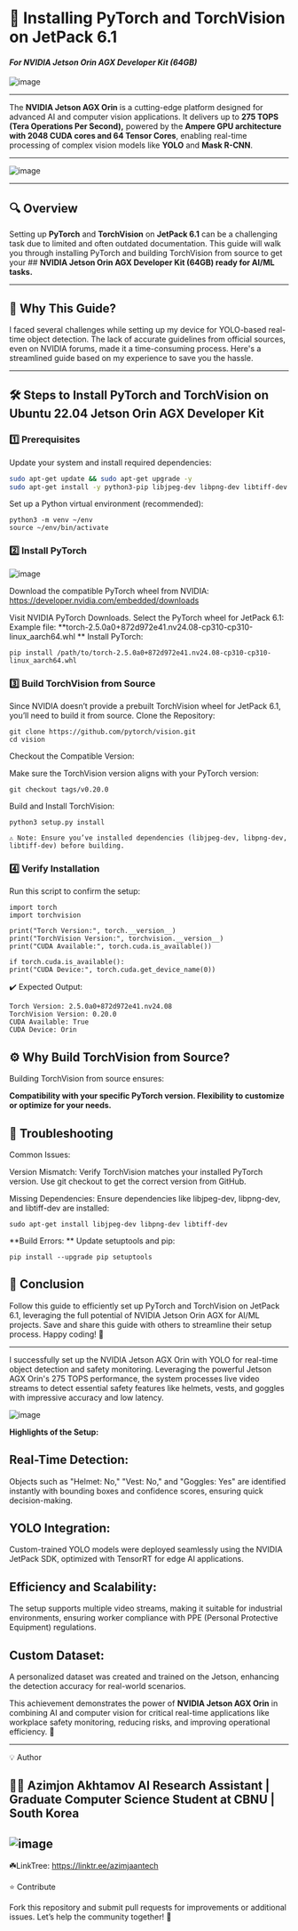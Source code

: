 # 🚀 Installing PyTorch and TorchVision on JetPack 6.1  
#### *For NVIDIA Jetson Orin AGX Developer Kit (64GB)*  

![image](https://github.com/user-attachments/assets/97aad367-7f2c-4456-aa65-ecb1e5bed09a)

---

The **NVIDIA Jetson AGX Orin** is a cutting-edge platform designed for advanced AI and computer vision applications. It delivers up to **275 TOPS (Tera Operations Per Second),** powered by the **Ampere GPU architecture with 2048 CUDA cores and 64 Tensor Cores**, enabling real-time processing of complex vision models like **YOLO** and **Mask R-CNN**.

---

![image](https://github.com/user-attachments/assets/eb69e70e-6aec-4b20-a063-20f4ec4baa56)


---

## 🔍 Overview

Setting up **PyTorch** and **TorchVision** on **JetPack 6.1** can be a challenging task due to limited and often outdated documentation. This guide will walk you through installing PyTorch and building TorchVision from source to get your ## **NVIDIA Jetson Orin AGX Developer Kit (64GB) ready for AI/ML tasks.**

---

## 🤔 Why This Guide?

I faced several challenges while setting up my device for YOLO-based real-time object detection. The lack of accurate guidelines from official sources, even on NVIDIA forums, made it a time-consuming process. Here's a streamlined guide based on my experience to save you the hassle.

---

## 🛠 Steps to Install PyTorch and TorchVision on Ubuntu 22.04 Jetson Orin AGX Developer Kit 

### 1️⃣ Prerequisites
Update your system and install required dependencies:
```bash
sudo apt-get update && sudo apt-get upgrade -y
sudo apt-get install -y python3-pip libjpeg-dev libpng-dev libtiff-dev
```
Set up a Python virtual environment (recommended):

    python3 -m venv ~/env
    source ~/env/bin/activate

### 2️⃣ Install PyTorch

![image](https://github.com/user-attachments/assets/61af225d-1693-4004-b46a-74120236a980)


Download the compatible PyTorch wheel from NVIDIA:
https://developer.nvidia.com/embedded/downloads

Visit NVIDIA PyTorch Downloads.
Select the PyTorch wheel for JetPack 6.1:
        Example file: **torch-2.5.0a0+872d972e41.nv24.08-cp310-cp310-linux_aarch64.whl
**
Install PyTorch:

    pip install /path/to/torch-2.5.0a0+872d972e41.nv24.08-cp310-cp310-linux_aarch64.whl

### 3️⃣ Build TorchVision from Source

Since NVIDIA doesn’t provide a prebuilt TorchVision wheel for JetPack 6.1, you’ll need to build it from source.
Clone the Repository:

    git clone https://github.com/pytorch/vision.git
    cd vision

Checkout the Compatible Version:

Make sure the TorchVision version aligns with your PyTorch version:

    git checkout tags/v0.20.0

Build and Install TorchVision:

    python3 setup.py install

    ⚠️ Note: Ensure you’ve installed dependencies (libjpeg-dev, libpng-dev, libtiff-dev) before building.

### 4️⃣ Verify Installation

Run this script to confirm the setup:

    import torch
    import torchvision

    print("Torch Version:", torch.__version__)
    print("TorchVision Version:", torchvision.__version__)
    print("CUDA Available:", torch.cuda.is_available())

    if torch.cuda.is_available():
    print("CUDA Device:", torch.cuda.get_device_name(0))

✔️ Expected Output:

    Torch Version: 2.5.0a0+872d972e41.nv24.08
    TorchVision Version: 0.20.0
    CUDA Available: True
    CUDA Device: Orin

## ⚙️ Why Build TorchVision from Source?

Building TorchVision from source ensures:

**Compatibility with your specific PyTorch version.
Flexibility to customize or optimize for your needs.**

## 🐛 Troubleshooting
Common Issues:

Version Mismatch:
        Verify TorchVision matches your installed PyTorch version.
        Use git checkout to get the correct version from GitHub.

Missing Dependencies:
        Ensure dependencies like libjpeg-dev, libpng-dev, and libtiff-dev are installed:

    sudo apt-get install libjpeg-dev libpng-dev libtiff-dev

**Build Errors:
**
Update setuptools and pip:

    pip install --upgrade pip setuptools

## 🎉 Conclusion

Follow this guide to efficiently set up PyTorch and TorchVision on JetPack 6.1, leveraging the full potential of NVIDIA Jetson Orin AGX for AI/ML projects. Save and share this guide with others to streamline their setup process. Happy coding! 🚀

---

I successfully set up the NVIDIA Jetson AGX Orin with YOLO for real-time object detection and safety monitoring. Leveraging the powerful Jetson AGX Orin's 275 TOPS performance, the system processes live video streams to detect essential safety features like helmets, vests, and goggles with impressive accuracy and low latency.

![image](https://github.com/user-attachments/assets/84e3bab3-bc9a-45b5-9500-ea92d0972472)

**Highlights of the Setup:**

## Real-Time Detection: 
Objects such as "Helmet: No," "Vest: No," and "Goggles: Yes" are identified instantly with bounding boxes and confidence scores, ensuring quick decision-making.

## YOLO Integration:
Custom-trained YOLO models were deployed seamlessly using the NVIDIA JetPack SDK, optimized with TensorRT for edge AI applications.

## Efficiency and Scalability: 
The setup supports multiple video streams, making it suitable for industrial environments, ensuring worker compliance with PPE (Personal Protective Equipment) regulations.

## Custom Dataset: 
A personalized dataset was created and trained on the Jetson, enhancing the detection accuracy for real-world scenarios.

This achievement demonstrates the power of **NVIDIA Jetson AGX Orin** in combining AI and computer vision for critical real-time applications like workplace safety monitoring, reducing risks, and improving operational efficiency. 🚀



-------------------

💡 Author

👨‍💻 Azimjon Akhtamov
AI Research Assistant | Graduate Computer Science Student at CBNU | South Korea
--------
![image](https://github.com/user-attachments/assets/610623a2-4266-424a-9353-7426334fe18f)
--------
☘️LinkTree: https://linktr.ee/azimjaantech


⭐ Contribute

Fork this repository and submit pull requests for improvements or additional issues. Let’s help the community together! 💪
